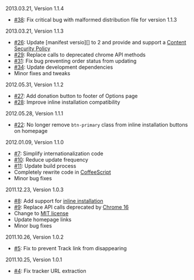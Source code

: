 2013.03.21, Version 1.1.4

* [#38](https://github.com/neocotic/iOrder/issues/38): Fix critical bug with malformed distribution file for version 1.1.3

2013.03.21, Version 1.1.3

* [#26](https://github.com/neocotic/iOrder/issues/26): Update [manifest versio][] to 2 and provide and support a [Content Security Policy][]
* [#29](https://github.com/neocotic/iOrder/issues/29): Replace calls to deprecated chrome API methods
* [#31](https://github.com/neocotic/iOrder/issues/31): Fix bug preventing order status from updating
* [#34](https://github.com/neocotic/iOrder/issues/34): Update development dependencies
* Minor fixes and tweaks

2012.05.31, Version 1.1.2

* [#27](https://github.com/neocotic/iOrder/issues/27): Add donation button to footer of Options page
* [#28](https://github.com/neocotic/iOrder/issues/28): Improve inline installation compatibility

2012.05.28, Version 1.1.1

* [#22](https://github.com/neocotic/iOrder/issues/22): No longer remove `btn-primary` class from inline installation buttons on homepage

2012.01.09, Version 1.1.0

* [#7](https://github.com/neocotic/iOrder/issues/7): Simplify internationalization code
* [#10](https://github.com/neocotic/iOrder/issues/10): Reduce update frequency
* [#11](https://github.com/neocotic/iOrder/issues/11): Update build process
* Completely rewrite code in [CoffeeScript][]
* Minor bug fixes

2011.12.23, Version 1.0.3

* [#8](https://github.com/neocotic/iOrder/issues/8): Add support for [inline installation][]
* [#9](https://github.com/neocotic/iOrder/issues/9): Replace API calls deprecated by [Chrome 16][]
* Change to [MIT license][]
* Update homepage links
* Minor bug fixes

2011.10.26, Version 1.0.2

* [#5](https://github.com/neocotic/iOrder/issues/5): Fix to prevent Track link from disappearing

2011.10.25, Version 1.0.1

* [#4](https://github.com/neocotic/iOrder/issues/4): Fix tracker URL extraction

[chrome 16]: http://code.google.com/chrome/extensions/whats_new.html#16
[coffeescript]: http://coffeescript.org
[content security policy]: http://code.google.com/chrome/extensions/contentSecurityPolicy.html
[inline installation]: http://code.google.com/chrome/webstore/docs/inline_installation.html
[manifest version]: http://code.google.com/chrome/extensions/manifestVersion.html
[mit license]: http://www.opensource.org/licenses/mit-license.php